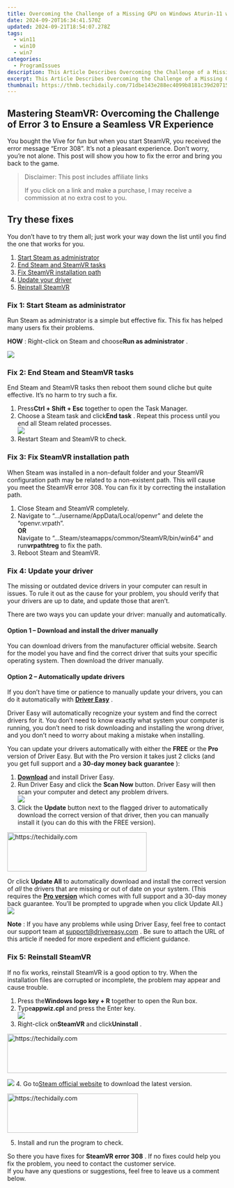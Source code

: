 ```yaml
---
title: Overcoming the Challenge of a Missing GPU on Windows Aturin-11 with MSI Afterburner Fixes
date: 2024-09-20T16:34:41.570Z
updated: 2024-09-21T18:54:07.278Z
tags:
  - win11
  - win10
  - win7
categories:
  - ProgramIssues
description: This Article Describes Overcoming the Challenge of a Missing GPU on Windows Aturin-11 with MSI Afterburner Fixes
excerpt: This Article Describes Overcoming the Challenge of a Missing GPU on Windows Aturin-11 with MSI Afterburner Fixes
thumbnail: https://thmb.techidaily.com/71dbe143e288ec4099b8181c39d20715dbe7d69222a673d777b92948de77c3fd.jpg
---
```


## Mastering SteamVR: Overcoming the Challenge of Error 3 to Ensure a Seamless VR Experience

You bought the Vive for fun but when you start SteamVR, you received the error message “Error 308”. It’s not a pleasant experience. Don’t worry, you’re not alone. This post will show you how to fix the error and bring you back to the game.

>  Disclaimer: This post includes affiliate links
>
>  If you click on a link and make a purchase, I may receive a commission at no extra cost to you.
>

## Try these fixes

 You don’t have to try them all; just work your way down the list until you find the one that works for you.

1. [Start Steam as administrator](https://tools.techidaily.com/drivereasy/download/)
2. [End Steam and SteamVR tasks](https://tools.techidaily.com/drivereasy/download/)
3. [Fix SteamVR installation path](https://tools.techidaily.com/drivereasy/download/)
4. [Update your driver](https://tools.techidaily.com/drivereasy/download/)
5. [Reinstall SteamVR](https://tools.techidaily.com/drivereasy/download/)

### Fix 1: Start Steam as administrator

 Run Steam as administrator is a simple but effective fix. This fix has helped many users fix their problems.

**HOW** : Right-click on Steam and choose**Run as administrator** .

![](https://images.drivereasy.com/wp-content/uploads/2020/01/s1.jpg)

### Fix 2: End Steam and SteamVR tasks

 End Steam and SteamVR tasks then reboot them sound cliche but quite effective. It’s no harm to try such a fix.

1. Press**Ctrl + Shift + Esc** together to open the Task Manager.
2. Choose a Steam task and click**End task** . Repeat this process until you end all Steam related processes.  
![](https://images.drivereasy.com/wp-content/uploads/2020/01/s2.jpg)
3. Restart Steam and SteamVR to check.

### Fix 3: Fix SteamVR installation path

 When Steam was installed in a non-default folder and your SteamVR configuration path may be related to a non-existent path. This will cause you meet the SteamVR error 308\. You can fix it by correcting the installation path.

1. Close Steam and SteamVR completely.
2. Navigate to “…/username/AppData/Local/openvr” and delete the “openvr.vrpath”.  
**OR**  
 Navigate to “…Steam/steamapps/common/SteamVR/bin/win64” and run**vrpathtreg** to fix the path.
3. Reboot Steam and SteamVR.

### Fix 4: Update your driver

 The missing or outdated device drivers in your computer can result in issues. To rule it out as the cause for your problem, you should verify that your drivers are up to date, and update those that aren’t.

 There are two ways you can update your driver: manually and automatically.

#### **Option 1 –** **Download and install the driver manually**

 You can download drivers from the manufacturer official website. Search for the model you have and find the correct driver that suits your specific operating system. Then download the driver manually.

#### **Option 2 – Automatically update drivers**

 If you don’t have time or patience to manually update your drivers, you can do it automatically with **[Driver Easy](https://tools.techidaily.com/drivereasy/download/)**  .

 Driver Easy will automatically recognize your system and find the correct drivers for it. You don’t need to know exactly what system your computer is running, you don’t need to risk downloading and installing the wrong driver, and you don’t need to worry about making a mistake when installing.

 You can update your drivers automatically with either the **FREE** or the **Pro** version of Driver Easy. But with the Pro version it takes just 2 clicks (and you get full support and a **30-day money back guarantee** ):

1. **[Download](https://tools.techidaily.com/drivereasy/download/)**  and install Driver Easy.
2. Run Driver Easy and click the **Scan Now** button. Driver Easy will then scan your computer and detect any problem drivers.  
![](https://images.drivereasy.com/wp-content/uploads/2019/08/NVIDIA-18.jpg)
3. Click the **Update**  button next to the flagged driver to automatically download the correct version of that driver, then you can manually install it (you can do this with the FREE version).  

<!-- affiliate ads begin -->
<a href="https://bluettius.sjv.io/c/5597632/2139113/17108" target="_top" id="2139113">
  <img src="//a.impactradius-go.com/display-ad/17108-2139113" border="0" alt="https://techidaily.com" width="320" height="90"/>
</a>
<img height="0" width="0" src="https://bluettius.sjv.io/i/5597632/2139113/17108" style="position:absolute;visibility:hidden;" border="0" />
<!-- affiliate ads end -->

 Or click **Update All** to automatically download and install the correct version of _all_ the drivers that are missing or out of date on your system. (This requires the **[Pro version](https://tools.techidaily.com/drivereasy/download/)**  which comes with full support and a 30-day money back guarantee. You’ll be prompted to upgrade when you click Update All.)  
![](https://images.drivereasy.com/wp-content/uploads/2019/08/NVIDIA-Geoforce.jpg)

**Note** : If you have any problems while using Driver Easy, feel free to contact our support team at [support@drivereasy.com](https://tools.techidaily.com/drivereasy/download/) .
 Be sure to attach the URL of this article if needed for more expedient and efficient guidance.

### Fix 5: Reinstall SteamVR

 If no fix works, reinstall SteamVR is a good option to try. When the installation files are corrupted or incomplete, the problem may appear and cause trouble.

1. Press the**Windows logo key + R** together to open the Run box.
2. Type**appwiz.cpl** and press the Enter key.  
![](https://images.drivereasy.com/wp-content/uploads/2020/01/s4.jpg)
3. Right-click on**SteamVR** and click**Uninstall** .  

<!-- affiliate ads begin -->
<a href="https://aligracehair.sjv.io/c/5597632/1868590/19272" target="_top" id="1868590">
  <img src="//a.impactradius-go.com/display-ad/19272-1868590" border="0" alt="https://techidaily.com" width="728" height="90"/>
</a>
<img height="0" width="0" src="https://aligracehair.sjv.io/i/5597632/1868590/19272" style="position:absolute;visibility:hidden;" border="0" />
<!-- affiliate ads end -->

![](https://images.drivereasy.com/wp-content/uploads/2020/01/s3.jpg)
4. Go to[Steam official website](https://store.steampowered.com/app/250820/SteamVR/) to download the latest version.

<!-- affiliate ads begin -->
<a href="https://aligracehair.sjv.io/c/5597632/1934254/19272" target="_top" id="1934254">
  <img src="//a.impactradius-go.com/display-ad/19272-1934254" border="0" alt="https://techidaily.com" width="300" height="90"/>
</a>
<img height="0" width="0" src="https://aligracehair.sjv.io/i/5597632/1934254/19272" style="position:absolute;visibility:hidden;" border="0" />
<!-- affiliate ads end -->

5. Install and run the program to check.

 So there you have fixes for **SteamVR error 308** . If no fixes could help you fix the problem, you need to contact the customer service.  
 If you have any questions or suggestions, feel free to leave us a comment below.

<ins class="adsbygoogle"
     style="display:block"
     data-ad-format="autorelaxed"
     data-ad-client="ca-pub-7571918770474297"
     data-ad-slot="1223367746"></ins>

<ins class="adsbygoogle"
     style="display:block"
     data-ad-client="ca-pub-7571918770474297"
     data-ad-slot="8358498916"
     data-ad-format="auto"
     data-full-width-responsive="true"></ins>



